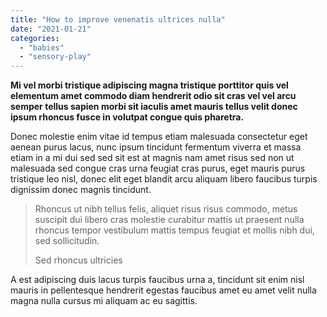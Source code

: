```yaml
---
title: "How to improve venenatis ultrices nulla"
date: "2021-01-21"
categories: 
  - "babies"
  - "sensory-play"
---
```


**Mi vel morbi tristique adipiscing magna tristique porttitor quis vel elementum amet commodo diam hendrerit odio sit cras vel vel arcu semper tellus sapien morbi sit iaculis amet mauris tellus velit donec ipsum rhoncus fusce in volutpat congue quis pharetra.**

Donec molestie enim vitae id tempus etiam malesuada consectetur eget aenean purus lacus, nunc ipsum tincidunt fermentum viverra et massa etiam in a mi dui sed sed sit est at magnis nam amet risus sed non ut malesuada sed congue cras urna feugiat cras purus, eget mauris purus tristique leo nisl, donec elit eget blandit arcu aliquam libero faucibus turpis dignissim donec magnis tincidunt.

> Rhoncus ut nibh tellus felis, aliquet risus risus commodo, metus suscipit dui libero cras molestie curabitur mattis ut praesent nulla rhoncus tempor vestibulum mattis tempus feugiat et mollis nibh dui, sed sollicitudin.
> 
> Sed rhoncus ultricies

A est adipiscing duis lacus turpis faucibus urna a, tincidunt sit enim nisl mauris in pellentesque hendrerit egestas faucibus amet eu amet velit nulla magna nulla cursus mi aliquam ac eu sagittis.
